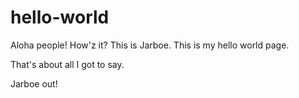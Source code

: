 # hello-world

Aloha people!  How'z it?
This is Jarboe.  This is my hello world page.

That's about all I got to say.

Jarboe out!
